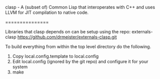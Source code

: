 clasp - 
A (subset of) Common Lisp that interoperates with C++ and uses LLVM for JIT compilation to native code.

===============

Libraries that clasp depends on can be setup using the repo: externals-clasp
https://github.com/drmeister/externals-clasp.git


To build everything from within the top level directory do the following.

1) Copy local.config.template to local.config
2) Edit local.config (ignored by the git repo) and configure it for your system
3) make

